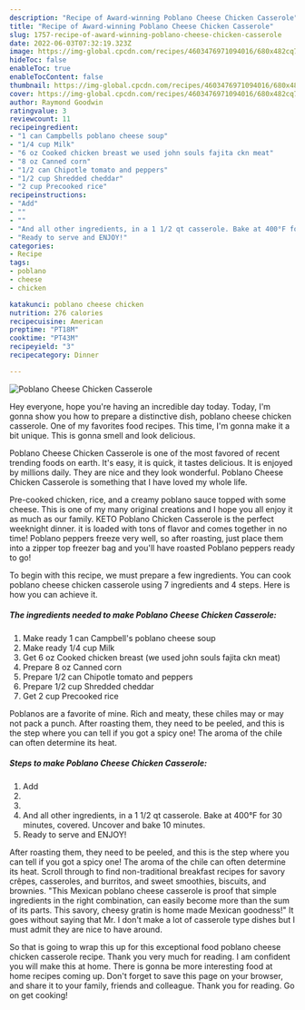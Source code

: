 ```yaml
---
description: "Recipe of Award-winning Poblano Cheese Chicken Casserole"
title: "Recipe of Award-winning Poblano Cheese Chicken Casserole"
slug: 1757-recipe-of-award-winning-poblano-cheese-chicken-casserole
date: 2022-06-03T07:32:19.323Z
image: https://img-global.cpcdn.com/recipes/4603476971094016/680x482cq70/poblano-cheese-chicken-casserole-recipe-main-photo.jpg
hideToc: false
enableToc: true
enableTocContent: false
thumbnail: https://img-global.cpcdn.com/recipes/4603476971094016/680x482cq70/poblano-cheese-chicken-casserole-recipe-main-photo.jpg
cover: https://img-global.cpcdn.com/recipes/4603476971094016/680x482cq70/poblano-cheese-chicken-casserole-recipe-main-photo.jpg
author: Raymond Goodwin
ratingvalue: 3
reviewcount: 11
recipeingredient:
- "1 can Campbells poblano cheese soup"
- "1/4 cup Milk"
- "6 oz Cooked chicken breast we used john souls fajita ckn meat"
- "8 oz Canned corn"
- "1/2 can Chipotle tomato and peppers"
- "1/2 cup Shredded cheddar"
- "2 cup Precooked rice"
recipeinstructions:
- "Add"
- ""
- ""
- "And all other ingredients, in a 1 1/2 qt casserole. Bake at 400°F for 30 minutes, covered. Uncover and bake 10 minutes."
- "Ready to serve and ENJOY!"
categories:
- Recipe
tags:
- poblano
- cheese
- chicken

katakunci: poblano cheese chicken 
nutrition: 276 calories
recipecuisine: American
preptime: "PT18M"
cooktime: "PT43M"
recipeyield: "3"
recipecategory: Dinner

---
```



![Poblano Cheese Chicken Casserole](https://img-global.cpcdn.com/recipes/4603476971094016/680x482cq70/poblano-cheese-chicken-casserole-recipe-main-photo.jpg)

Hey everyone, hope you're having an incredible day today. Today, I'm gonna show you how to prepare a distinctive dish, poblano cheese chicken casserole. One of my favorites food recipes. This time, I'm gonna make it a bit unique. This is gonna smell and look delicious.

Poblano Cheese Chicken Casserole is one of the most favored of recent trending foods on earth. It's easy, it is quick, it tastes delicious. It is enjoyed by millions daily. They are nice and they look wonderful. Poblano Cheese Chicken Casserole is something that I have loved my whole life.

Pre-cooked chicken, rice, and a creamy poblano sauce topped with some cheese. This is one of my many original creations and I hope you all enjoy it as much as our family. KETO Poblano Chicken Casserole is the perfect weeknight dinner. it is loaded with tons of flavor and comes together in no time! Poblano peppers freeze very well, so after roasting, just place them into a zipper top freezer bag and you&#39;ll have roasted Poblano peppers ready to go!


To begin with this recipe, we must prepare a few ingredients. You can cook poblano cheese chicken casserole using 7 ingredients and 4 steps. Here is how you can achieve it.

<!--inarticleads1-->

##### The ingredients needed to make Poblano Cheese Chicken Casserole:

1. Make ready 1 can Campbell&#39;s poblano cheese soup
1. Make ready 1/4 cup Milk
1. Get 6 oz Cooked chicken breast (we used john souls fajita ckn meat)
1. Prepare 8 oz Canned corn
1. Prepare 1/2 can Chipotle tomato and peppers
1. Prepare 1/2 cup Shredded cheddar
1. Get 2 cup Precooked rice


Poblanos are a favorite of mine. Rich and meaty, these chiles may or may not pack a punch. After roasting them, they need to be peeled, and this is the step where you can tell if you got a spicy one! The aroma of the chile can often determine its heat. 

<!--inarticleads2-->

##### Steps to make Poblano Cheese Chicken Casserole:

1. Add
1. 
1. 
1. And all other ingredients, in a 1 1/2 qt casserole. Bake at 400°F for 30 minutes, covered. Uncover and bake 10 minutes.
1. Ready to serve and ENJOY!

After roasting them, they need to be peeled, and this is the step where you can tell if you got a spicy one! The aroma of the chile can often determine its heat. Scroll through to find non-traditional breakfast recipes for savory crêpes, casseroles, and burritos, and sweet smoothies, biscuits, and brownies. &#34;This Mexican poblano cheese casserole is proof that simple ingredients in the right combination, can easily become more than the sum of its parts. This savory, cheesy gratin is home made Mexican goodness!&#34; It goes without saying that Mr. I don&#39;t make a lot of casserole type dishes but I must admit they are nice to have around. 

So that is going to wrap this up for this exceptional food poblano cheese chicken casserole recipe. Thank you very much for reading. I am confident you will make this at home. There is gonna be more interesting food at home recipes coming up. Don't forget to save this page on your browser, and share it to your family, friends and colleague. Thank you for reading. Go on get cooking!
